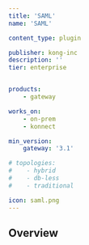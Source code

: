```yaml
---
title: 'SAML'
name: 'SAML'

content_type: plugin

publisher: kong-inc
description: ''
tier: enterprise


products:
    - gateway

works_on:
    - on-prem
    - konnect

min_version:
    gateway: '3.1'

# topologies:
#    - hybrid
#    - db-less
#    - traditional

icon: saml.png
---
```


## Overview
